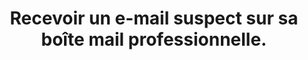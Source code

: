 ---
categories: category-qslMSCVTTV92h34Rc_GNK
definitions:
- Sandbox
- Suspect
- Virus informatique
- Levée de doute/Contre-appel
goodPractices:
- good-practice-IDAitAlcSU0w-cwMVGnEh
risks:
- Télécharger une pièce jointe. Cliquer sur un lien contenant un virus informatique.
  Envoyer des données personnelles qui pourraient vous compromettre ainsi que votre
  entreprise.
title: Recevoir un e-mail suspect sur sa boîte mail professionnelle.
uuid: vulnerability-QwIEHZS-lys0me-vv4RYD
visibleInCms: true
---